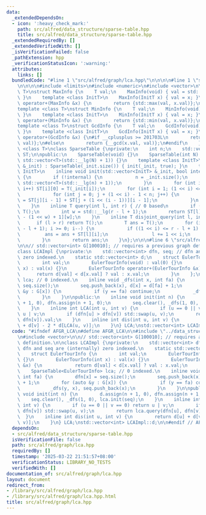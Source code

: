 ```yaml
---
data:
  _extendedDependsOn:
  - icon: ':heavy_check_mark:'
    path: src/alfred/data_structure/sparse-table.hpp
    title: src/alfred/data_structure/sparse-table.hpp
  _extendedRequiredBy: []
  _extendedVerifiedWith: []
  _isVerificationFailed: false
  _pathExtension: hpp
  _verificationStatusIcon: ':warning:'
  attributes:
    links: []
  bundledCode: "#line 1 \"src/alfred/graph/lca.hpp\"\n\n\n\n#line 1 \"src/alfred/data_structure/sparse-table.hpp\"\
    \n\n\n\n#include <limits>\n#include <numeric>\n#include <vector>\n\ntemplate <class\
    \ T>\nstruct MaxInfo {\n    T val;\n    MaxInfo(void) { val = std::numeric_limits<T>::min();\
    \ }\n    template <class InitT>\n    MaxInfo(InitT x) { val = x; }\n    MaxInfo\
    \ operator+(MaxInfo &x) {\n        return {std::max(val, x.val)};\n    }\n};\n\
    template <class T>\nstruct MinInfo {\n    T val;\n    MinInfo(void) { val = std::numeric_limits<T>::max();\
    \ }\n    template <class InitT>\n    MinInfo(InitT x) { val = x; }\n    MinInfo\
    \ operator+(MinInfo &x) {\n        return {std::min(val, x.val)};\n    }\n};\n\
    template <class T>\nstruct GcdInfo {\n    T val;\n    GcdInfo(void) { val = T();\
    \ }\n    template <class InitT>\n    GcdInfo(InitT x) { val = x; }\n    GcdInfo\
    \ operator+(GcdInfo &x) {\n#if __cplusplus >= 201703L\n        return {std::gcd(x.val,\
    \ val)};\n#else\n        return {__gcd(x.val, val)};\n#endif\n    }\n};\ntemplate\
    \ <class T>\nclass SparseTable {\nprivate:\n    int n;\n    std::vector<std::vector<T>>\
    \ ST;\n\npublic:\n    SparseTable(void) {}\n    SparseTable(int N) : n(N), ST(N,\
    \ std::vector<T>(std::__lg(N) + 1)) {}\n    template <class InitT>\n    SparseTable(std::vector<InitT>\
    \ &_init) : SparseTable(_init.size()) { init(_init, true); }\n    template <class\
    \ InitT>\n    inline void init(std::vector<InitT> &_init, bool internal = false)\
    \ {\n        if (!internal) {\n            n = _init.size();\n            ST.assign(n,\
    \ std::vector<T>(std::__lg(n) + 1));\n        }\n        for (int i = 0; i < n;\
    \ i++) ST[i][0] = T(_init[i]);\n        for (int i = 1; (1 << i) <= n; i++) {\n\
    \            for (int j = 0; j + (1 << i) - 1 < n; j++) {\n                ST[j][i]\
    \ = ST[j][i - 1] + ST[j + (1 << (i - 1))][i - 1];\n            }\n        }\n\
    \    }\n    inline T query(int l, int r) { // 0 based\n        if (l > r) return\
    \ T();\n        int w = std::__lg(r - l + 1);\n        return ST[l][w] + ST[r\
    \ - (1 << w) + 1][w];\n    }\n    inline T disjoint_query(int l, int r) {\n  \
    \      if (l > r) return T();\n        T ans = T();\n        for (int i = std::__lg(r\
    \ - l + 1); i >= 0; i--) {\n            if ((1 << i) <= r - l + 1) {\n       \
    \         ans = ans + ST[l][i];\n                l += 1 << i;\n            }\n\
    \        }\n        return ans;\n    }\n};\n\n\n#line 6 \"src/alfred/graph/lca.hpp\"\
    \n\n// std::vector<int> G[100010]; // requires a previous graph definition.\n\n\
    class LCAImpl {\nprivate:\n    std::vector<int> dfn, seq; // dfn and seq are (internally)\
    \ zero indexed.\n    static std::vector<int> d;\n    struct EulerTourInfo {\n\
    \        int val;\n        EulerTourInfo(void) : val(0) {}\n        EulerTourInfo(int\
    \ x) : val(x) {}\n        EulerTourInfo operator+(EulerTourInfo &x) {\n      \
    \      return d[val] < d[x.val] ? val : x.val;\n        }\n    };\n    SparseTable<EulerTourInfo>\
    \ lca; // 0 indexed.\n    inline void _dfs(int x, int fa) {\n        dfn[x] =\
    \ seq.size();\n        seq.push_back(x), d[x] = d[fa] + 1;\n        for (auto\
    \ &y : G[x]) {\n            if (y == fa) continue;\n            _dfs(y, x), seq.push_back(x);\n\
    \        }\n    }\n\npublic:\n    inline void init(int n) {\n        d.assign(n\
    \ + 1, 0), dfn.assign(n + 1, 0);\n        seq.clear(), _dfs(1, 0), lca.init(seq);\n\
    \    }\n    inline int LCA(int u, int v) {\n        if (u == 0 || v == 0) return\
    \ u | v;\n        if (dfn[u] > dfn[v]) std::swap(u, v);\n        return lca.query(dfn[u],\
    \ dfn[v]).val;\n    }\n    inline int dis(int u, int v) {\n        return d[u]\
    \ + d[v] - 2 * d[LCA(u, v)];\n    }\n} LCA;\nstd::vector<int> LCAImpl::d;\n\n\n"
  code: "#ifndef AFGR_LCA\n#define AFGR_LCA\n\n#include \"../data_structure/sparse-table.hpp\"\
    \n#include <vector>\n\n// std::vector<int> G[100010]; // requires a previous graph\
    \ definition.\n\nclass LCAImpl {\nprivate:\n    std::vector<int> dfn, seq; //\
    \ dfn and seq are (internally) zero indexed.\n    static std::vector<int> d;\n\
    \    struct EulerTourInfo {\n        int val;\n        EulerTourInfo(void) : val(0)\
    \ {}\n        EulerTourInfo(int x) : val(x) {}\n        EulerTourInfo operator+(EulerTourInfo\
    \ &x) {\n            return d[val] < d[x.val] ? val : x.val;\n        }\n    };\n\
    \    SparseTable<EulerTourInfo> lca; // 0 indexed.\n    inline void _dfs(int x,\
    \ int fa) {\n        dfn[x] = seq.size();\n        seq.push_back(x), d[x] = d[fa]\
    \ + 1;\n        for (auto &y : G[x]) {\n            if (y == fa) continue;\n \
    \           _dfs(y, x), seq.push_back(x);\n        }\n    }\n\npublic:\n    inline\
    \ void init(int n) {\n        d.assign(n + 1, 0), dfn.assign(n + 1, 0);\n    \
    \    seq.clear(), _dfs(1, 0), lca.init(seq);\n    }\n    inline int LCA(int u,\
    \ int v) {\n        if (u == 0 || v == 0) return u | v;\n        if (dfn[u] >\
    \ dfn[v]) std::swap(u, v);\n        return lca.query(dfn[u], dfn[v]).val;\n  \
    \  }\n    inline int dis(int u, int v) {\n        return d[u] + d[v] - 2 * d[LCA(u,\
    \ v)];\n    }\n} LCA;\nstd::vector<int> LCAImpl::d;\n\n#endif // AFGR_LCA"
  dependsOn:
  - src/alfred/data_structure/sparse-table.hpp
  isVerificationFile: false
  path: src/alfred/graph/lca.hpp
  requiredBy: []
  timestamp: '2025-03-22 21:51:57+08:00'
  verificationStatus: LIBRARY_NO_TESTS
  verifiedWith: []
documentation_of: src/alfred/graph/lca.hpp
layout: document
redirect_from:
- /library/src/alfred/graph/lca.hpp
- /library/src/alfred/graph/lca.hpp.html
title: src/alfred/graph/lca.hpp
---
```

